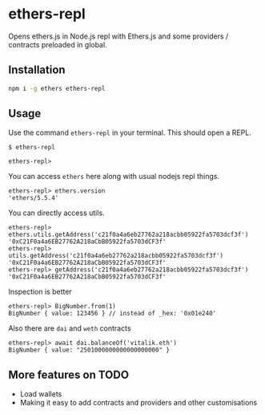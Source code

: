 # ethers-repl

Opens ethers.js in Node.js repl with Ethers.js and some providers / contracts preloaded in global.

## Installation

```sh
npm i -g ethers ethers-repl
```

## Usage

Use the command `ethers-repl` in your terminal. This should open a REPL.

```
$ ethers-repl

ethers-repl>
```

You can access `ethers` here along with usual nodejs repl things.

```
ethers-repl> ethers.version
'ethers/5.5.4'
```

You can directly access utils.

```
ethers-repl> ethers.utils.getAddress('c21f0a4a6eb27762a218acbb05922fa5703dcf3f')
'0xC21F0a4a6EB27762A218aCbB05922fa5703dCF3f'
ethers-repl> utils.getAddress('c21f0a4a6eb27762a218acbb05922fa5703dcf3f')
'0xC21F0a4a6EB27762A218aCbB05922fa5703dCF3f'
ethers-repl> getAddress('c21f0a4a6eb27762a218acbb05922fa5703dcf3f')
'0xC21F0a4a6EB27762A218aCbB05922fa5703dCF3f'
```

Inspection is better

```
ethers-repl> BigNumber.from(1)
BigNumber { value: 123456 } // instead of _hex: '0x01e240'
```

Also there are `dai` and `weth` contracts

```
ethers-repl> await dai.balanceOf('vitalik.eth')
BigNumber { value: "2501000000000000000000" }
```

## More features on TODO

- Load wallets
- Making it easy to add contracts and providers and other customisations
